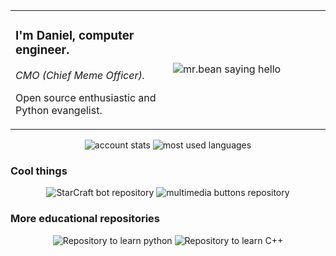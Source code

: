 <table align="center">
  <tr>
    <td style="width='50%'">
        <p><h3>I'm Daniel, computer engineer.</h3></p>
        <p><i>CMO (Chief Meme Officer).</i></p>
        <p>Open source enthusiastic and Python evangelist.</p>
    </td>
    <td width="50%"><img src="https://c.tenor.com/8IIQDBECgssAAAAC/hello-sexy-hi.gif" alt="mr.bean saying hello"></td>
  </tr>
</table>



<p align="center">
  <img src="https://github-readme-stats.vercel.app/api?username=patataman&count_private=true&show_icons=true&theme=tokyonight&include_all_commits=true&hide_title=true" alt="account stats">
    <img src="https://github-readme-stats.vercel.app/api/top-langs/?username=patataman&layout=compact&exclude_repo=PySpark" alt="most used languages">
</p>

### Cool things

<p align="center">
  <img src="https://github-readme-stats.vercel.app/api/pin/?username=patataman&repo=goliat" alt="StarCraft bot repository">
  <img src="https://github-readme-stats.vercel.app/api/pin/?username=patataman&repo=picovolume" alt="multimedia buttons repository">
</p>

### More educational repositories

<p align="center">
  <img src="https://github-readme-stats.vercel.app/api/pin/?username=patataman&repo=pythonbasic" alt="Repository to learn python">
  <img src="https://github-readme-stats.vercel.app/api/pin/?username=patataman&repo=basiccmasmas" alt="Repository to learn C++">
</p>
